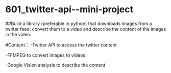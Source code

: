 # 601_twitter-api--mini-project
##Build a library (preferable in python) that downloads images from a twitter feed, convert them to a video and describe the content of the images in the video.

#Content：
-Twitter API to access the twitter content

-FFMPEG to convert images to videos

-Google Vision analysis to describe the content 

